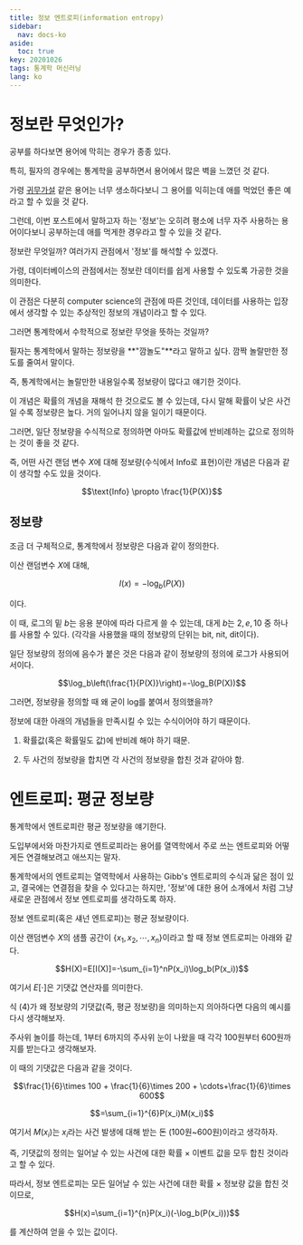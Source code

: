 ```yaml
---
title: 정보 엔트로피(information entropy)
sidebar:
  nav: docs-ko
aside:
  toc: true
key: 20201026
tags: 통계학 머신러닝
lang: ko
---
```


# 정보란 무엇인가?

공부를 하다보면 용어에 막히는 경우가 종종 있다.

특히, 필자의 경우에는 통계학을 공부하면서 용어에서 많은 벽을 느꼈던 것 같다.

가령 [귀무가설](https://angeloyeo.github.io/2020/03/25/hypothesis.html) 같은 용어는 너무 생소하다보니 그 용어를 익히는데 애를 먹었던 좋은 예라고 할 수 있을 것 같다.

그런데, 이번 포스트에서 말하고자 하는 '정보'는 오히려 평소에 너무 자주 사용하는 용어이다보니 공부하는데 애를 먹게한 경우라고 할 수 있을 것 같다.

정보란 무엇일까? 여러가지 관점에서 '정보'를 해석할 수 있겠다.

가령, 데이터베이스의 관점에서는 정보란 데이터를 쉽게 사용할 수 있도록 가공한 것을 의미한다.

이 관점은 다분히 computer science의 관점에 따른 것인데, 데이터를 사용하는 입장에서 생각할 수 있는 추상적인 정보의 개념이라고 할 수 있다.

그러면 통계학에서 수학적으로 정보란 무엇을 뜻하는 것일까?

필자는 통계학에서 말하는 정보량을 **"깜놀도"**라고 말하고 싶다. 깜짝 놀랄만한 정도를 줄여서 말이다.

즉, 통계학에서는 놀랄만한 내용일수록 정보량이 많다고 얘기한 것이다. 

이 개념은 확률의 개념을 재해석 한 것으로도 볼 수 있는데, 다시 말해 확률이 낮은 사건일 수록 정보량은 높다. 거의 일어나지 않을 일이기 때문이다.

그러면, 일단 정보량을 수식적으로 정의하면 아마도 확률값에 반비례하는 값으로 정의하는 것이 좋을 것 같다.

즉, 어떤 사건 랜덤 변수 $X$에 대해 정보량(수식에서 Info로 표현)이란 개념은 다음과 같이 생각할 수도 있을 것이다.

$$\text{Info} \propto \frac{1}{P(X)}$$

[//]:# (식 1)

## 정보량

조금 더 구체적으로, 통계학에서 정보량은 다음과 같이 정의한다.

이산 랜덤변수 $X$에 대해, 

$$I(x)=-\log_b(P(X))$$

[//]:# (식 2)

이다.

이 때, 로그의 밑 $b$는 응용 분야에 따라 다르게 쓸 수 있는데, 대게 $b$는 $2, e, 10$ 중 하나를 사용할 수 있다. (각각을 사용했을 때의 정보량의 단위는 bit, nit, dit이다).

일단 정보량의 정의에 음수가 붙은 것은 다음과 같이 정보량의 정의에 로그가 사용되어서이다.

$$\log_b\left(\frac{1}{P(X)}\right)=-\log_B(P(X))$$

[//]:# (식 3)

그러면, 정보량을 정의할 때 왜 굳이 log를 붙여서 정의했을까?

정보에 대한 아래의 개념들을 만족시킬 수 있는 수식이어야 하기 때문이다.

1) 확률값(혹은 확률밀도 값)에 반비례 해야 하기 때문.

2) 두 사건의 정보량을 합치면 각 사건의 정보량을 합친 것과 같아야 함.

# 엔트로피: 평균 정보량

통계학에서 엔트로피란 평균 정보량을 얘기한다.

도입부에서와 마찬가지로 엔트로피라는 용어를 열역학에서 주로 쓰는 엔트로피와 어떻게든 연결해보려고 애쓰지는 말자.

통계학에서의 엔트로피는 열역학에서 사용하는 Gibb's 엔트로피의 수식과 닮은 점이 있고, 결국에는 연결점을 찾을 수 있다고는 하지만, '정보'에 대한 용어 소개에서 처럼 그냥 새로운 관점에서 정보 엔트로피를 생각하도록 하자.

정보 엔트로피(혹은 섀넌 엔트로피)는 평균 정보량이다.

이산 랜덤변수 $X$의 샘플 공간이 $\lbrace x_1, x_2, \cdots, x_n \rbrace$이라고 할 때 정보 엔트로피는 아래와 같다.

$$H(X)=E[I(X)]=-\sum_{i=1}^nP(x_i)\log_b(P(x_i))$$

[//]:# (식 4)

여기서 $E[\cdot]$은 기댓값 연산자를 의미한다.

식 (4)가 왜 정보량의 기댓값(즉, 평균 정보량)을 의미하는지 의아하다면 다음의 예시를 다시 생각해보자.

주사위 놀이를 하는데, 1부터 6까지의 주사위 눈이 나왔을 때 각각 100원부터 600원까지를 받는다고 생각해보자.

이 때의 기댓값은 다음과 같을 것이다.

$$\frac{1}{6}\times 100 + \frac{1}{6}\times 200 + \cdots+\frac{1}{6}\times 600$$

$$=\sum_{i=1}^{6}P(x_i)M(x_i)$$

여기서 $M(x_i)$는 $x_i$라는 사건 발생에 대해 받는 돈 (100원~600원)이라고 생각하자.

즉, 기댓값의 정의는 일어날 수 있는 사건에 대한 확률 $\times$ 이벤트 값을 모두 합친 것이라고 할 수 있다.

따라서, 정보 엔트로피는 모든 일어날 수 있는 사건에 대한 확률 $\times$ 정보량 값을 합친 것이므로,

$$H(x)=\sum_{i=1}^{n}P(x_i)(-\log_b(P(x_i)))$$

를 계산하여 얻을 수 있는 값이다.

